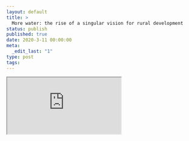```yaml
---
layout: default
title: >
  More water: the rise of a singular vision for rural development
status: publish
published: true
date: 2020-3-11 00:00:00
meta:
  _edit_last: "1"
type: post
tags:
---
```

<div  id="qrcode"></div>
<div>
<iframe src="https://researchers.mq.edu.au/en/publications/more-water-the-rise-of-a-singular-vision-for-rural-development">
</iframe>
</div>

<script type="text/javascript" src="/js/qr/qrcode.js"></script>
<script type="text/javascript">
new QRCode(document.getElementById("qrcode"), "https://researchers.mq.edu.au/en/publications/more-water-the-rise-of-a-singular-vision-for-rural-development");
</script>
        